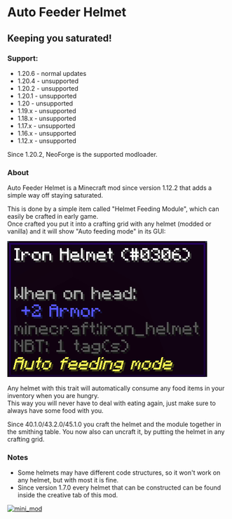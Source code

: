 # Auto Feeder Helmet
## Keeping you saturated!

### Support:
- 1.20.6 - normal updates
- 1.20.4 - unsupported
- 1.20.2 - unsupported
- 1.20.1 - unsupported
- 1.20 - unsupported
- 1.19.x - unsupported
- 1.18.x - unsupported
- 1.17.x - unsupported
- 1.16.x - unsupported
- 1.12.x - unsupported

Since 1.20.2, NeoForge is the supported modloader.

### About
Auto Feeder Helmet is a Minecraft mod since version 1.12.2 that adds a simple way off staying saturated.

This is done by a simple item called "Helmet Feeding Module", which can easily be crafted in early game.  
Once crafted you put it into a crafting grid with any helmet (modded or vanilla) and it will show "Auto feeding mode" in its GUI:

![helmet_tooltip](https://raw.githubusercontent.com/canitzp/FeederHelmet/master/readme/helmet_tooltip.png)

Any helmet with this trait will automatically consume any food items in your inventory when you are hungry.  
This way you will never have to deal with eating again,  just make sure to always have some food with you.

Since 40.1.0/43.2.0/45.1.0 you craft the helmet and the module together in the smithing table. You now also can uncraft it, by putting the helmet in any crafting grid.

### Notes
- Some helmets may have different code structures, so it won't work on any helmet, but with most it is fine.
- Since version 1.7.0 every helmet that can be constructed can be found inside the creative tab of this mod.

[![mini_mod](https://canitzp.de/minimod_logo.png)](https://canitzp.de/minimod.html)